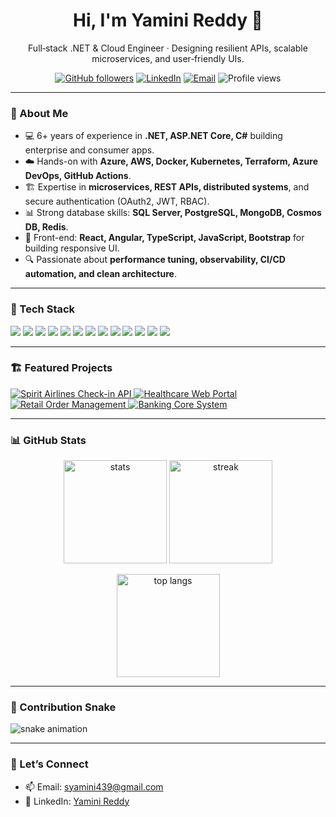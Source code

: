 <!-- Profile README for Yamini Reddy -->

<div align="center">
  <h1>Hi, I'm Yamini Reddy 👋</h1>
  <p>
    Full‑stack .NET & Cloud Engineer · Designing resilient APIs, scalable microservices, and user‑friendly UIs.
  </p>

  <!-- Badges -->
  <a href="https://github.com/YOUR-GITHUB-USERNAME"><img alt="GitHub followers" src="https://img.shields.io/github/followers/YOUR-GITHUB-USERNAME?style=for-the-badge&logo=github"></a>
  <a href="https://www.linkedin.com/in/yamini-14b529217/"><img alt="LinkedIn" src="https://img.shields.io/badge/LinkedIn-0A66C2?style=for-the-badge&logo=linkedin&logoColor=white"></a>
  <a href="mailto:syamini439@gmail.com"><img alt="Email" src="https://img.shields.io/badge/Email-Contact%20Me-8B89CC?style=for-the-badge&logo=gmail&logoColor=white"></a>
  <img alt="Profile views" src="https://komarev.com/ghpvc/?username=YOUR-GITHUB-USERNAME&style=for-the-badge"/>
</div>

---

### 🚀 About Me
- 💻 6+ years of experience in **.NET, ASP.NET Core, C#** building enterprise and consumer apps.
- ☁️ Hands-on with **Azure, AWS, Docker, Kubernetes, Terraform, Azure DevOps, GitHub Actions**.
- 🏗️ Expertise in **microservices, REST APIs, distributed systems**, and secure authentication (OAuth2, JWT, RBAC).
- 📊 Strong database skills: **SQL Server, PostgreSQL, MongoDB, Cosmos DB, Redis**.
- 🎨 Front-end: **React, Angular, TypeScript, JavaScript, Bootstrap** for building responsive UI.
- 🔍 Passionate about **performance tuning, observability, CI/CD automation, and clean architecture**.

---

### 🧰 Tech Stack
<p>
  <img src="https://img.shields.io/badge/C%23-239120?logo=csharp&logoColor=white&labelColor=gray" />
  <img src="https://img.shields.io/badge/.NET-512BD4?logo=dotnet&logoColor=white&labelColor=gray" />
  <img src="https://img.shields.io/badge/ASP.NET%20Core-512BD4?logo=dotnet&logoColor=white&labelColor=gray" />
  <img src="https://img.shields.io/badge/React-20232A?logo=react&logoColor=61DAFB&labelColor=gray" />
  <img src="https://img.shields.io/badge/Angular-DD0031?logo=angular&logoColor=white&labelColor=gray" />
  <img src="https://img.shields.io/badge/Azure-0078D4?logo=microsoftazure&logoColor=white&labelColor=gray" />
  <img src="https://img.shields.io/badge/AWS-232F3E?logo=amazonaws&logoColor=white&labelColor=gray" />
  <img src="https://img.shields.io/badge/Kubernetes-326CE5?logo=kubernetes&logoColor=white&labelColor=gray" />
  <img src="https://img.shields.io/badge/SQL%20Server-CC2927?logo=microsoftsqlserver&logoColor=white&labelColor=gray" />
  <img src="https://img.shields.io/badge/PostgreSQL-4169E1?logo=postgresql&logoColor=white&labelColor=gray" />
  <img src="https://img.shields.io/badge/Redis-DC382D?logo=redis&logoColor=white&labelColor=gray" />
  <img src="https://img.shields.io/badge/Docker-2496ED?logo=docker&logoColor=white&labelColor=gray" />
  <img src="https://img.shields.io/badge/GitHub%20Actions-333?logo=githubactions&logoColor=white&labelColor=gray" />
</p>

---

### 🏗️ Featured Projects
<div align="left">
  <a href="https://github.com/YOUR-GITHUB-USERNAME/airline-checkin-api">
    <img src="https://github-readme-stats.vercel.app/api/pin/?username=YOUR-GITHUB-USERNAME&repo=airline-checkin-api&hide_border=true" alt="Spirit Airlines Check-in API"/>
  </a>
  <a href="https://github.com/YOUR-GITHUB-USERNAME/healthcare-portal">
    <img src="https://github-readme-stats.vercel.app/api/pin/?username=YOUR-GITHUB-USERNAME&repo=healthcare-portal&hide_border=true" alt="Healthcare Web Portal"/>
  </a>
  <a href="https://github.com/YOUR-GITHUB-USERNAME/retail-order-mgmt">
    <img src="https://github-readme-stats.vercel.app/api/pin/?username=YOUR-GITHUB-USERNAME&repo=retail-order-mgmt&hide_border=true" alt="Retail Order Management"/>
  </a>
  <a href="https://github.com/YOUR-GITHUB-USERNAME/banking-core-system">
    <img src="https://github-readme-stats.vercel.app/api/pin/?username=YOUR-GITHUB-USERNAME&repo=banking-core-system&hide_border=true" alt="Banking Core System"/>
  </a>
</div>

---

### 📊 GitHub Stats
<p align="center">
  <img height="165" src="https://github-readme-stats.vercel.app/api?username=YOUR-GITHUB-USERNAME&show_icons=true&rank_icon=github&hide_border=true&theme=transparent" alt="stats" />
  <img height="165" src="https://streak-stats.demolab.com?user=YOUR-GITHUB-USERNAME&hide_border=true&theme=transparent" alt="streak" />
</p>
<p align="center">
  <img height="165" src="https://github-readme-stats.vercel.app/api/top-langs/?username=YOUR-GITHUB-USERNAME&layout=compact&hide_border=true&theme=transparent" alt="top langs" />
</p>

---

### 🐍 Contribution Snake
![snake animation](https://raw.githubusercontent.com/YOUR-GITHUB-USERNAME/YOUR-GITHUB-USERNAME/output/snake.svg)

---

### 🤝 Let’s Connect
- 📫 Email: syamini439@gmail.com
- 💼 LinkedIn: [Yamini Reddy](https://www.linkedin.com/in/yamini-14b529217/)
